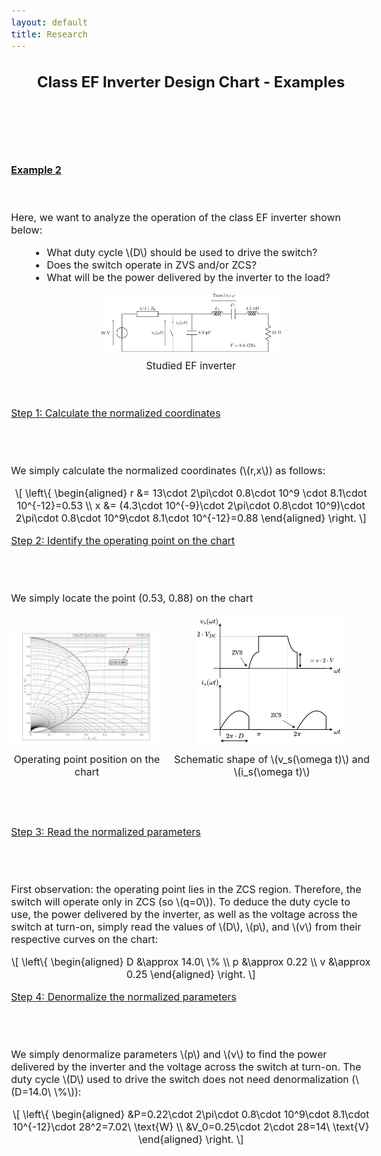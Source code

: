 ```yaml
---
layout: default
title: Research
---
```


<!-- Main title (Markdown or HTML possible) -->
<h2 style="text-align: center;">Class EF Inverter Design Chart - Examples</h2>

<script src="https://polyfill.io/v3/polyfill.min.js?features=es6"></script>
<script id="MathJax-script" async
        src="https://cdn.jsdelivr.net/npm/mathjax@3/es5/tex-mml-chtml.js">
</script>

<style>
  body {
    font-size: 1rem; /* or 18px, or 120% */
  }
</style>

<br><br><br><br>

<p><u><b>Example 2</b></u></p>
<br><br>
Here, we want to analyze the operation of the class EF inverter shown below:
<ul style="margin-left: 30px;">
  <li>What duty cycle \(D\) should be used to drive the switch?</li>
  <li>Does the switch operate in ZVS and/or ZCS?</li>
  <li>What will be the power delivered by the inverter to the load?</li>
</ul>
<figure style="margin: 0; padding: 0; text-align: center;">
  <img src="/assets/img/EF_example/example_EF_circuit_2.svg" alt="Example_2_circuit" style="width: 30vw; max-width: 100%; height: auto;">
  <figcaption style="margin-top: 8px;">Studied EF inverter</figcaption>
</figure>
<br><br>
<p><u>Step 1: Calculate the normalized coordinates</u></p>
<br><br>
<p>We simply calculate the normalized coordinates (\(r,x\)) as follows:</p>
<p style="text-align: center;">
  \[
\left\{
\begin{aligned}
r &= 13\cdot 2\pi\cdot 0.8\cdot 10^9 \cdot 8.1\cdot 10^{-12}=0.53 \\
x &= (4.3\cdot 10^{-9}\cdot 2\pi\cdot 0.8\cdot 10^9)\cdot 2\pi\cdot 0.8\cdot 10^9\cdot 8.1\cdot 10^{-12}=0.88
\end{aligned}
\right.
\]
</p>
<p><u>Step 2: Identify the operating point on the chart</u></p>
<br><br>
<p>We simply locate the point (0.53, 0.88) on the chart</p>
<div style="display: flex; justify-content: center; align-items: flex-end; gap: 16px; margin: 20px 0;">
  <figure style="margin: 0; padding: 0; text-align: center;">
    <img src="/assets/img/EF_example/EF_example_chart_2.svg" alt="Example_2_chart" style="width: 35vw; max-width: 100%; height: auto;">
    <figcaption style="margin-top: 8px;">Operating point position on the chart</figcaption>
  </figure>
  <figure style="margin: 0; padding: 0; text-align: center;">
    <img src="assets/img/EF_example/classe_EF_vs_is_ZCS_example.drawio.svg" alt="Example_2_vs_is" style="width: 25vw; max-width: 100%; height: auto;">
    <figcaption style="margin-top: 8px;">Schematic shape of \(v_s(\omega t)\) and \(i_s(\omega t)\)</figcaption>
  </figure>
</div>
<br><br>
<p><u>Step 3: Read the normalized parameters</u></p>
<br><br>
<p>First observation: the operating point lies in the ZCS region. Therefore, the switch will operate only in ZCS (so \(q=0\)). To deduce the duty cycle to use, the power delivered by the inverter, as well as the voltage across the switch at turn-on, simply read the values of \(D\), \(p\), and \(v\) from their respective curves on the chart:</p>
<p style="text-align: center;">
  \[
\left\{
\begin{aligned}
D &\approx 14.0\ \%  \\
p &\approx 0.22 \\
v &\approx 0.25
\end{aligned}
\right.
\]
</p>
<p><u>Step 4: Denormalize the normalized parameters</u></p>
<br><br>
<p>We simply denormalize parameters \(p\) and \(v\) to find the power delivered by the inverter and the voltage across the switch at turn-on. The duty cycle \(D\) used to drive the switch does not need denormalization (\(D=14.0\ \%\)):</p>
<p style="text-align: center;">
  \[
\left\{
\begin{aligned}
&P=0.22\cdot 2\pi\cdot 0.8\cdot 10^9\cdot 8.1\cdot 10^{-12}\cdot 28^2=7.02\ \text{W}  \\
&V_0=0.25\cdot 2\cdot 28=14\ \text{V}
\end{aligned}
\right.
\]
</p>

<!-- ================================= -->
<!-- MATHJAX LOADING FOR MATH -->
<!-- (place in the layout if you want globally) -->
<!-- ================================= -->
<script type="text/javascript" id="MathJax-script" async
  src="https://cdn.jsdelivr.net/npm/mathjax@3/es5/tex-mml-chtml.js">
</script>
